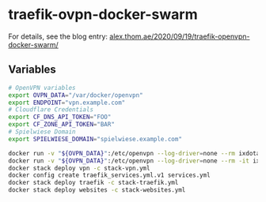 # traefik-ovpn-docker-swarm

For details, see the blog entry: [alex.thom.ae/2020/09/19/traefik-openvpn-docker-swarm/](https://alex.thom.ae/2020/09/19/traefik-openvpn-docker-swarm/)

## Variables
```sh
# OpenVPN variables
export OVPN_DATA="/var/docker/openvpn"
export ENDPOINT="vpn.example.com"
# Cloudflare Credentials
export CF_DNS_API_TOKEN="FOO"
export CF_ZONE_API_TOKEN="BAR"
# Spielwiese Domain
export SPIELWIESE_DOMAIN="spielwiese.example.com"
```

```sh
docker run -v "${OVPN_DATA}":/etc/openvpn --log-driver=none --rm ixdotai/openvpn ovpn_genconfig -u udp://"${ENDPOINT}" -b -Q -n 192.168.255.1 -n 1.1.1.1 -n 1.0.0.1
docker run -v "${OVPN_DATA}":/etc/openvpn --log-driver=none --rm -it ixdotai/openvpn ovpn_initpki
docker stack deploy vpn -c stack-vpn.yml
docker config create traefik_services.yml.v1 services.yml
docker stack deploy traefik -c stack-traefik.yml
docker stack deploy websites -c stack-websites.yml
```
